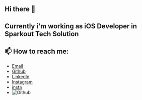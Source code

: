 ## Hi there 👋
## Currently i'm working as iOS Developer in Sparkout Tech Solution
## 📫 How to reach me:
- [Email](shanmugarajeshwaranr@gmail.com)
- [Github](github.com/shanmugam105)
- [LinkedIn](linkedin.com/in/reach-to-shan)
- [Instagram](https://www.instagram.com/sharveshwaran.r)
- [insta](http://lasdb-development.org/img/footer-instagram.png)
- ![Github](http://lasdb-development.org/img/footer-instagram.png)


<!--
**Nova-Corp/nova-corp** is a ✨ _special_ ✨ repository because its `README.md` (this file) appears on your GitHub profile.

Here are some ideas to get you started:

- 🔭 I’m currently working on ...
- 🌱 I’m currently learning ...
- 👯 I’m looking to collaborate on ...
- 🤔 I’m looking for help with ...
- 💬 Ask me about ...
- 📫 How to reach me: ...
- 😄 Pronouns: ...
- ⚡ Fun fact: ...
-->
